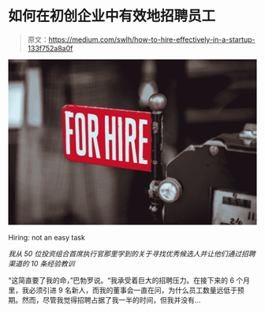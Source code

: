 # 如何在初创企业中有效地招聘员工

> 原文：<https://medium.com/swlh/how-to-hire-effectively-in-a-startup-133f752a8a0f>

![](img/8043421a416a07711bca8b7a18908cb4.png)

Hiring: not an easy task

*我从 50 位投资组合首席执行官那里学到的关于寻找优秀候选人并让他们通过招聘渠道的 10 条经验教训*

“这简直要了我的命，”巴勃罗说。“我承受着巨大的招聘压力。在接下来的 6 个月里，我必须引进 9 名新人，而我的董事会一直在问，为什么员工数量远低于预期。然而，尽管我觉得招聘占据了我一半的时间，但我并没有…